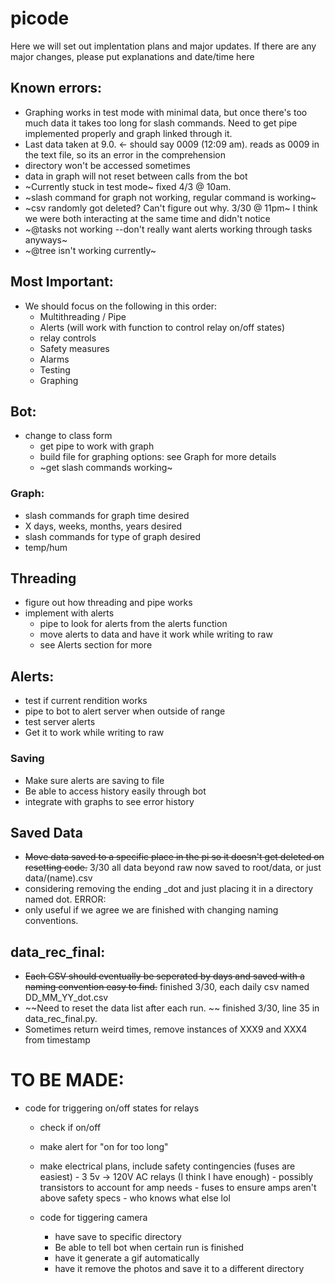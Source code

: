 # picode


Here we will set out implentation plans and major updates.
If there are any major changes, please put explanations and date/time here


## Known errors:

- Graphing works in test mode with minimal data, but once there's too much data it takes too long for slash commands. Need to get pipe implemented properly and graph linked through it.
- Last data taken at 9.0. <- should say 0009 (12:09 am). reads as 0009 in the text file, so its an error in the comprehension
- directory won't be accessed sometimes
- data in graph will not reset between calls from the bot
- ~Currently stuck in test mode~ fixed 4/3 @ 10am.
- ~slash command for graph not working, regular command is working~
- ~csv randomly got deleted? Can't figure out why. 3/30 @ 11pm~ I think we were both interacting at the same time and didn't notice
- ~@tasks not working --don't really want alerts working through tasks anyways~
- ~@tree isn't working currently~

## Most Important:
- We should focus on the following in this order:
    - Multithreading / Pipe
    - Alerts (will work with function to control relay on/off states)
    - relay controls
    - Safety measures
    - Alarms
    - Testing
    - Graphing

## Bot:
- change to class form
    - get pipe to work with graph
    - build file for graphing options: see Graph for more details
    - ~get slash commands working~
    
### Graph:
- slash commands for graph time desired           
- X days, weeks, months, years desired               
- slash commands for type of graph desired
- temp/hum
            
## Threading
- figure out how threading and pipe works
- implement with alerts
    - pipe to look for alerts from the alerts function   
    - move alerts to data and have it work while writing to raw
    - see Alerts section for more

## Alerts:
- test if current rendition works
- pipe to bot to alert server when outside of range
- test server alerts
- Get it to work while writing to raw 

### Saving
- Make sure alerts are saving to file
- Be able to access history easily through bot
- integrate with graphs to see error history

## Saved Data
- ~~Move data saved to a specific place in the pi so it doesn't get deleted on resetting code.~~ 3/30 all data beyond raw now saved to root/data, or just data/(name).csv
- considering removing the ending _dot and just placing it in a directory named dot. 
            ERROR:
- only useful if we agree we are finished with changing naming conventions.

## data_rec_final:
- ~~Each CSV should eventually be seperated by days and saved with a naming convention easy to find.~~ finished 3/30, each daily csv named DD_MM_YY_dot.csv
- ~~Need to reset the data list after each run. ~~  finished 3/30, line 35 in data_rec_final.py. 
- Sometimes return weird times, remove instances of XXX9 and XXX4 from timestamp

# TO BE MADE:
- code for triggering on/off states for relays
    - check if on/off
    - make alert for "on for too long"
    - make electrical plans, include safety contingencies (fuses are easiest)
           - 3 5v -> 120V AC relays (I think I have enough)
           - possibly transistors to account for amp needs
           - fuses to ensure amps aren't above safety specs
           - who knows what else lol

    - code for tiggering camera
       - have save to specific directory
       - Be able to tell bot when certain run is finished
       - have it generate a gif automatically
       - have it remove the photos and save it to a different directory

    




